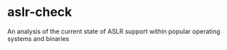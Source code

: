 # aslr-check
An analysis of the current state of ASLR support within popular operating systems and binaries
